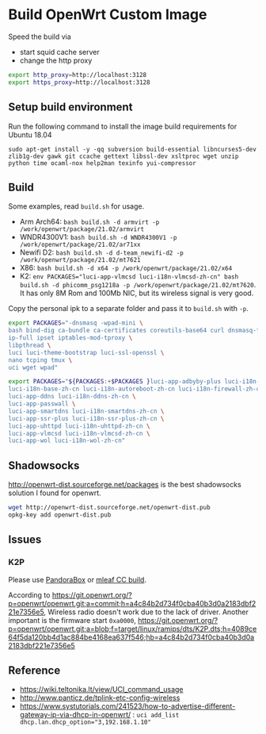 # Build OpenWrt Custom Image

Speed the build via

- start squid cache server
- change the http proxy

```bash
export http_proxy=http://localhost:3128
export https_proxy=http://localhost:3128
```

## Setup build environment

Run the following command to install the image build requirements for Ubuntu 18.04

`sudo apt-get install -y -qq subversion build-essential libncurses5-dev zlib1g-dev gawk git ccache gettext libssl-dev xsltproc wget unzip python time ocaml-nox help2man texinfo yui-compressor`

## Build

Some examples, read `build.sh` for usage.

- Arm Arch64: `bash build.sh -d armvirt -p /work/openwrt/package/21.02/armvirt`
- WNDR4300V1: `bash build.sh -d WNDR4300V1 -p /work/openwrt/package/21.02/ar71xx`
- Newifi D2: `bash build.sh -d d-team_newifi-d2 -p /work/openwrt/package/21.02/mt7621`
- X86: `bash build.sh -d x64 -p /work/openwrt/package/21.02/x64`
- K2: `env PACKAGES="luci-app-vlmcsd luci-i18n-vlmcsd-zh-cn" bash build.sh -d phicomm_psg1218a -p /work/openwrt/package/21.02/mt7620`. It has only 8M Rom and 100Mb NIC, but its wireless signal is very good.

Copy the personal ipk to a separate folder and pass it to `build.sh` with `-p`.

```bash
export PACKAGES="-dnsmasq -wpad-mini \
bash bind-dig ca-bundle ca-certificates coreutils-base64 curl dnsmasq-full dropbearconvert file \
ip-full ipset iptables-mod-tproxy \
libpthread \
luci luci-theme-bootstrap luci-ssl-openssl \
nano tcping tmux \
uci wget wpad"

export PACKAGES="${PACKAGES:+$PACKAGES }luci-app-adbyby-plus luci-i18n-adbyby-plus-zh-cn \
luci-i18n-base-zh-cn luci-i18n-autoreboot-zh-cn luci-i18n-firewall-zh-cn luci-i18n-opkg-zh-cn \
luci-app-ddns luci-i18n-ddns-zh-cn \
luci-app-passwall \
luci-app-smartdns luci-i18n-smartdns-zh-cn \
luci-app-ssr-plus luci-i18n-ssr-plus-zh-cn \
luci-app-uhttpd luci-i18n-uhttpd-zh-cn \
luci-app-vlmcsd luci-i18n-vlmcsd-zh-cn \
luci-app-wol luci-i18n-wol-zh-cn"
```

## Shadowsocks

<http://openwrt-dist.sourceforge.net/packages> is the best shadowsocks solution I found for openwrt.

```bash
wget http://openwrt-dist.sourceforge.net/openwrt-dist.pub
opkg-key add openwrt-dist.pub
```

## Issues

### K2P

Please use [PandoraBox](https://downloads.pangubox.com/pandorabox/19.01/targets/ralink/mt7621/PandoraBox-ralink-mt7621-k2p-2019-01-01-git-3e8866933-squashfs-sysupgrade.bin) or [mleaf CC build](http://www.mleaf.org/downloads/K2P-Chaos_Calmer/v1.7.2/cc-k2p-v1.7.2-16m.bin).

According to <https://git.openwrt.org/?p=openwrt/openwrt.git;a=commit;h=a4c84b2d734f0cba40b3d0a2183dbf221e7356e5>, Wireless radio doesn't work due to the lack of driver.
Another important is the firmware start `0xa0000`, <https://git.openwrt.org/?p=openwrt/openwrt.git;a=blob;f=target/linux/ramips/dts/K2P.dts;h=4089ce64f5da120bb4d1ac884be4168ea637f546;hb=a4c84b2d734f0cba40b3d0a2183dbf221e7356e5>

## Reference

- <https://wiki.teltonika.lt/view/UCI_command_usage>
- <http://www.panticz.de/tplink-etc-config-wireless>
- <https://www.systutorials.com/241523/how-to-advertise-different-gateway-ip-via-dhcp-in-openwrt/> : `uci add_list dhcp.lan.dhcp_option="3,192.168.1.10"`
